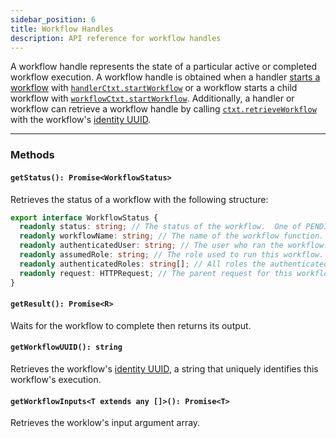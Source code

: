 ```yaml
---
sidebar_position: 6
title: Workflow Handles
description: API reference for workflow handles
---
```


A workflow handle represents the state of a particular active or completed workflow execution.
A workflow handle is obtained when a handler [starts a workflow](../tutorials/workflow-tutorial#asynchronous-workflows) with [`handlerCtxt.startWorkflow`](./contexts.md#handlerctxtstartworkflow) or a workflow starts a child workflow with [`workflowCtxt.startWorkflow`](./contexts.md#workflowctxtstartworkflow).
Additionally, a handler or workflow can retrieve a workflow handle by calling [`ctxt.retrieveWorkflow`](./contexts#handlerctxtretrieveworkflow) with the workflow's [identity UUID](../tutorials/workflow-tutorial#workflow-identity).

---

### Methods

#### `getStatus(): Promise<WorkflowStatus>`

Retrieves the status of a workflow with the following structure:

```typescript
export interface WorkflowStatus {
  readonly status: string; // The status of the workflow.  One of PENDING, SUCCESS, or ERROR.
  readonly workflowName: string; // The name of the workflow function.
  readonly authenticatedUser: string; // The user who ran the workflow. Empty string if not set.
  readonly assumedRole: string; // The role used to run this workflow.  Empty string if authorization is not required.
  readonly authenticatedRoles: string[]; // All roles the authenticated user has, if any.
  readonly request: HTTPRequest; // The parent request for this workflow, if any.
}
```

#### `getResult(): Promise<R>`

Waits for the workflow to complete then returns its output.

#### `getWorkflowUUID(): string`

Retrieves the workflow's [identity UUID](../tutorials/workflow-tutorial#workflow-identity), a string that uniquely identifies this workflow's execution.

#### `getWorkflowInputs<T extends any []>(): Promise<T>`

Retrieves the worklow's input argument array.